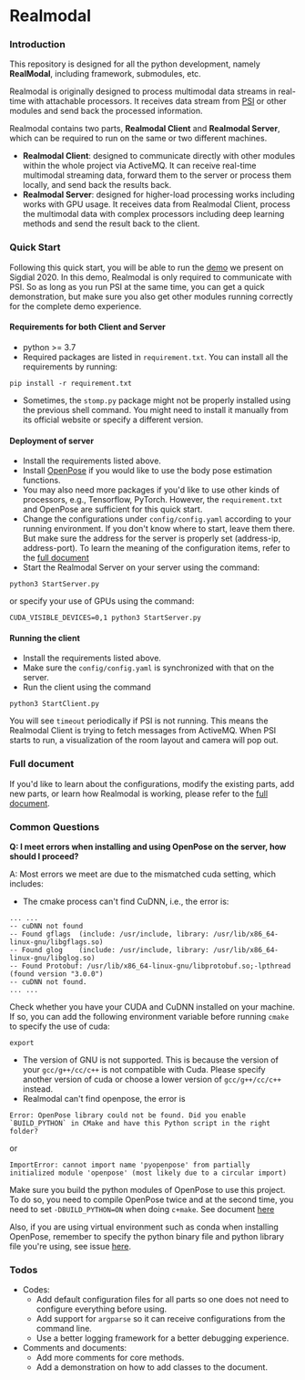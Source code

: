 # Realmodal

### Introduction

This repository is designed for all the python development, namely **RealModal**, including framework, submodules, etc.

Realmodal is originally designed to process multimodal data streams in real-time with attachable processors. It receives
data stream from [PSI](https://github.com/DANCEcollaborative/PSI) or other modules and send back the processed 
information.

Realmodal contains two parts, **Realmodal Client** and **Realmodal Server**, which can be required to run on the same or 
two different machines.
* **Realmodal Client**: designed to communicate directly with other modules within the whole project via ActiveMQ. It 
can receive real-time multimodal streaming data, forward them to the server or process them locally, and send back the 
results back.
* **Realmodal Server**: designed for higher-load processing works including works with GPU usage. It receives data from 
Realmodal Client, process the multimodal data with complex processors including deep learning methods and send the 
result back to the client. 

### Quick Start
Following this quick start, you will be able to run the [demo](https://aclanthology.org/2020.sigdial-1.31.pdf) we
present on Sigdial 2020. In this demo, Realmodal is only required to communicate with PSI. So as long as you run PSI at
the same time, you can get a quick demonstration, but make sure you also get other modules running correctly for the
complete demo experience.
#### Requirements for both Client and Server
* python >= 3.7
* Required packages are listed in ```requirement.txt```. You can install all the requirements by running:
```shell script
pip install -r requirement.txt
```
* Sometimes, the ```stomp.py``` package might not be properly installed using the previous shell command. You might need 
to install it manually from its official website or specify a different version. 
 
#### Deployment of server
* Install the requirements listed above. 
* Install [OpenPose](https://github.com/CMU-Perceptual-Computing-Lab/openpose) if you would like to use the body pose
estimation functions.
* You may also need more packages if you'd like to use other kinds of processors, e.g., Tensorflow, PyTorch. However, 
the `requirement.txt` and OpenPose are sufficient for this quick start. 
* Change the configurations under `config/config.yaml` according to your running environment. If you don't know where to
start, leave them there. But make sure the address for the server is properly set (address-ip, address-port). To learn 
the meaning of the configuration items, refer to the [full document](doc/document.md#configuration-details)  
* Start the Realmodal Server on your server using the command:
```shell script
python3 StartServer.py
```
or specify your use of GPUs using the command:
```shell script
CUDA_VISIBLE_DEVICES=0,1 python3 StartServer.py
```

#### Running the client
* Install the requirements listed above. 
* Make sure the `config/config.yaml` is synchronized with that on the server.
* Run the client using the command 
```shell script
python3 StartClient.py
```
You will see `timeout` periodically if PSI is not running. This means the Realmodal Client is trying to fetch messages
from ActiveMQ. When PSI starts to run, a visualization of the room layout and camera will pop out. 

### Full document
If you'd like to learn about the configurations, modify the existing parts, add new parts, or learn how Realmodal is
working, please refer to the [full document](doc/document.md).    

### Common Questions
**Q:  I meet errors when installing and using OpenPose on the server, how should I proceed?**

A: Most errors we meet are due to the mismatched cuda setting, which includes: 
* The cmake process can't find CuDNN, i.e., the error is: 
```shell script
... ... 
-- cuDNN not found
-- Found gflags  (include: /usr/include, library: /usr/lib/x86_64-linux-gnu/libgflags.so)
-- Found glog    (include: /usr/include, library: /usr/lib/x86_64-linux-gnu/libglog.so)
-- Found Protobuf: /usr/lib/x86_64-linux-gnu/libprotobuf.so;-lpthread (found version "3.0.0") 
-- cuDNN not found.
... ... 
```
   Check whether you have your CUDA and CuDNN installed on your machine. If so, you can add the following environment
   variable before running `cmake` to specify the use of cuda:
```shell script
export 
```
* The version of GNU is not supported. This is because the version of your `gcc/g++/cc/c++` is not compatible with Cuda.
Please specify another version of cuda or choose a lower version of `gcc/g++/cc/c++` instead.  
* Realmodal can't find openpose, the error is 
```
Error: OpenPose library could not be found. Did you enable `BUILD_PYTHON` in CMake and have this Python script in the right folder?
```
or 
```
ImportError: cannot import name 'pyopenpose' from partially initialized module 'openpose' (most likely due to a circular import)
```
Make sure you build the python modules of OpenPose to use this project. To do so, you need to compile OpenPose 
twice and at the second time, you need to set `-DBUILD_PYTHON=ON` when doing `c+make`. See document 
[here](https://github.com/CMU-Perceptual-Computing-Lab/openpose/blob/1f1aa9c59fe59c90cca685b724f4f97f76137224/doc/03_python_api.md#installation)

Also, if you are using virtual environment such as conda when installing OpenPose, remember to specify the python binary
file and python library file you're using, see issue [here](https://github.com/CMU-Perceptual-Computing-Lab/openpose/issues/1623).



### Todos
* Codes:
    * Add default configuration files for all parts so one does not need to configure everything before using.
    * Add support for `argparse` so it can receive configurations from the command line.
    * Use a better logging framework for a better debugging experience.
* Comments and documents:  
    * Add more comments for core methods.
    * Add a demonstration on how to add classes to the document.
